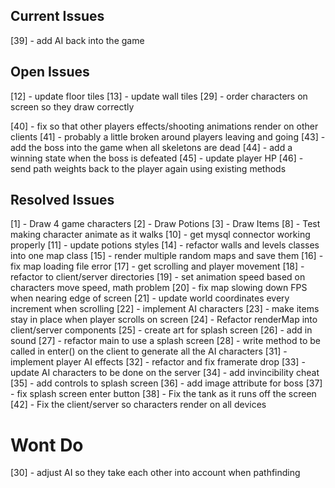 ## Current Issues
[39] - add AI back into the game

## Open Issues ##
[12] - update floor tiles
[13] - update wall tiles
[29] - order characters on screen so they draw correctly

[40] - fix so that other players effects/shooting animations render on other clients 
[41] - probably a little broken around players leaving and going 
[43] - add the boss into the game when all skeletons are dead
[44] - add a winning state when the boss is defeated
[45] - update player HP 
[46] - send path weights back to the player again using existing methods
        
## Resolved Issues ##
[1] - Draw 4 game characters
[2] - Draw Potions
[3] - Draw Items 
[8] - Test making character animate as it walks 
[10] - get mysql connector working properly
[11] - update potions styles
[14] - refactor walls and levels classes into one map class
[15] - render multiple random maps and save them
[16] - fix map loading file error
[17] - get scrolling and player movement
[18] - refactor to client/server directories
[19] - set animation speed based on characters move speed, math problem
[20] - fix map slowing down FPS when nearing edge of screen
[21] - update world coordinates every increment when scrolling
[22] - implement AI characters
[23] - make items stay in place when player scrolls on screen
[24] - Refactor renderMap into client/server components
[25] - create art for splash screen
[26] - add in sound
[27] - refactor main to use a splash screen 
[28] - write method to be called in enter() on the client to generate all the AI characters
[31] - implement player AI effects
[32] - refactor and fix framerate drop
[33] - update AI characters to be done on the server
[34] - add invincibility cheat
[35] - add controls to splash screen
[36] - add image attribute for boss
[37] - fix splash screen enter button
[38] - Fix the tank as it runs off the screen
[42] - Fix the client/server so characters render on all devices


# Wont Do
[30] - adjust AI so they take each other into account when pathfinding